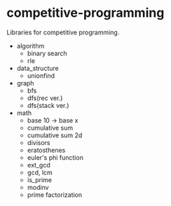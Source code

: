 # competitive-programming
Libraries for competitive programming.

- algorithm
  - binary search
  - rle
- data_structure
  - unionfind
- graph
  - bfs
  - dfs(rec ver.)
  - dfs(stack ver.)
- math
  - base 10 -> base x
  - cumulative sum
  - cumulative sum 2d
  - divisors
  - eratosthenes
  - euler's phi function
  - ext_gcd
  - gcd, lcm
  - is_prime
  - modinv
  - prime factorization
